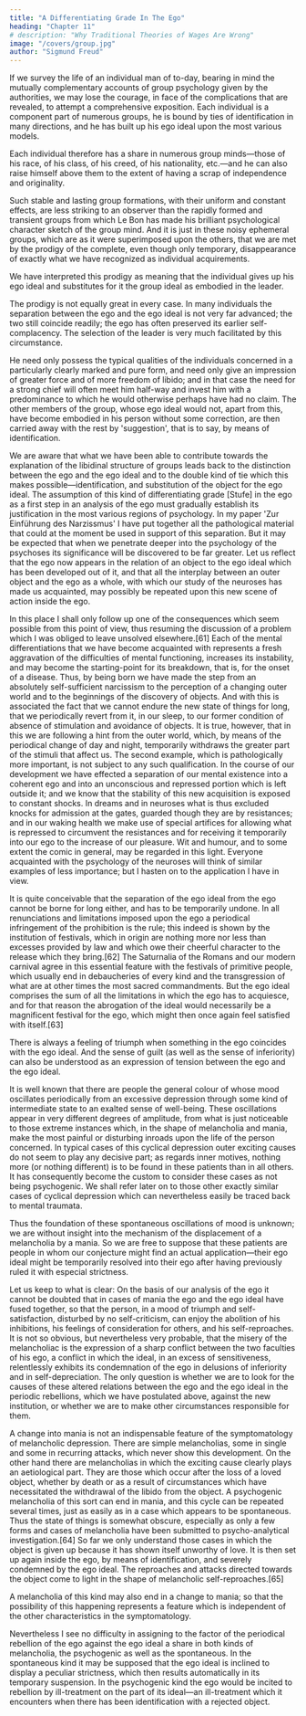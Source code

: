 ```yaml
---
title: "A Differentiating Grade In The Ego"
heading: "Chapter 11"
# description: "Why Traditional Theories of Wages Are Wrong"
image: "/covers/group.jpg"
author: "Sigmund Freud"
---
```




If we survey the life of an individual man of to-day, bearing in mind the mutually complementary accounts of group psychology given by the authorities, we may lose the courage, in face of the complications that are revealed, to attempt a comprehensive exposition. Each individual is a component part of numerous groups, he is bound by ties of identification in many directions, and he has built up his ego ideal upon the most various models. 

Each individual therefore has a share in numerous group minds—those of his race, of his class, of his creed, of his nationality, etc.—and he can also raise himself above them to the extent of having a scrap of independence and originality. 

Such stable and lasting group formations, with their uniform and constant effects, are less striking to an observer than the rapidly formed and transient groups from which Le Bon has made his brilliant psychological character sketch of the group mind. And it is just in these noisy ephemeral groups, which are as it were superimposed upon the others, that we are met by the prodigy of the complete, even though only temporary, disappearance of exactly what we have recognized as individual acquirements.

We have interpreted this prodigy as meaning that the individual gives up his ego ideal and substitutes for it the group ideal as embodied in the leader. 

The prodigy is not equally great in every case. In many individuals the separation between the ego and the ego ideal is not very far advanced; the two still coincide readily; the ego has often preserved its earlier self-complacency. The selection of the leader is very much facilitated by this circumstance. 

He need only possess the typical qualities of the individuals concerned in a particularly clearly marked and pure form, and need only give an impression of greater force and of more freedom of libido; and in that case the need for a strong chief will often meet him half-way and invest him with a predominance to which he would otherwise perhaps have had no claim. The other members of the group, whose ego ideal would not, apart from this, have become embodied in his person without some correction, are then carried away with the rest by 'suggestion', that is to say, by means of identification.

We are aware that what we have been able to contribute towards the explanation of the libidinal structure of groups leads back to the distinction between the ego and the ego ideal and to the double kind of tie which this makes possible—identification, and substitution of the object for the ego ideal. The assumption of this kind of differentiating grade [Stufe] in the ego as a first step in an analysis of the ego must gradually establish its justification in the most various regions of psychology. In my paper 'Zur Einführung des Narzissmus' I have put together all the pathological material that could at the moment be used in support of this separation. But it may be expected that when we penetrate deeper into the psychology of the psychoses its significance will be discovered to be far greater. Let us reflect that the ego now appears in the relation of an object to the ego ideal which has been developed out of it, and that all the interplay between an outer object and the ego as a whole, with which our study of the neuroses has made us acquainted, may possibly be repeated upon this new scene of action inside the ego.

In this place I shall only follow up one of the consequences which seem possible from this point of view, thus resuming the discussion of a problem which I was obliged to leave unsolved elsewhere.[61] Each of the mental differentiations that we have become acquainted with represents a fresh aggravation of the difficulties of mental functioning, increases its instability, and may become the starting-point for its breakdown, that is, for the onset of a disease. Thus, by being born we have made the step from an absolutely self-sufficient narcissism to the perception of a changing outer world and to the beginnings of the discovery of objects. And with this is associated the fact that we cannot endure the new state of things for long, that we periodically revert from it, in our sleep, to our former condition of absence of stimulation and avoidance of objects. It is true, however, that in this we are following a hint from the outer world, which, by means of the periodical change of day and night, temporarily withdraws the greater part of the stimuli that affect us. The second example, which is pathologically more important, is not subject to any such qualification. In the course of our development we have effected a separation of our mental existence into a coherent ego and into an unconscious and repressed portion which is left outside it; and we know that the stability of this new acquisition is exposed to constant shocks. In dreams and in neuroses what is thus excluded knocks for admission at the gates, guarded though they are by resistances; and in our waking health we make use of special artifices for allowing what is repressed to circumvent the resistances and for receiving it temporarily into our ego to the increase of our pleasure. Wit and humour, and to some extent the comic in general, may be regarded in this light. Everyone acquainted with the psychology of the neuroses will think of similar examples of less importance; but I hasten on to the application I have in view.

It is quite conceivable that the separation of the ego ideal from the ego cannot be borne for long either, and has to be temporarily undone. In all renunciations and limitations imposed upon the ego a periodical infringement of the prohibition is the rule; this indeed is shown by the institution of festivals, which in origin are nothing more nor less than excesses provided by law and which owe their cheerful character to the release which they bring.[62] The Saturnalia of the Romans and our modern carnival agree in this essential feature with the festivals of primitive people, which usually end in debaucheries of every kind and the transgression of what are at other times the most sacred commandments. But the ego ideal comprises the sum of all the limitations in which the ego has to acquiesce, and for that reason the abrogation of the ideal would necessarily be a magnificent festival for the ego, which might then once again feel satisfied with itself.[63]

There is always a feeling of triumph when something in the ego coincides with the ego ideal. And the sense of guilt (as well as the sense of inferiority) can also be understood as an expression of tension between the ego and the ego ideal.

It is well known that there are people the general colour of whose mood oscillates periodically from an excessive depression through some kind of intermediate state to an exalted sense of well-being. These oscillations appear in very different degrees of amplitude, from what is just noticeable to those extreme instances which, in the shape of melancholia and mania, make the most painful or disturbing inroads upon the life of the person concerned. In typical cases of this cyclical depression outer exciting causes do not seem to play any decisive part; as regards inner motives, nothing more (or nothing different) is to be found in these patients than in all others. It has consequently become the custom to consider these cases as not being psychogenic. We shall refer later on to those other exactly similar cases of cyclical depression which can nevertheless easily be traced back to mental traumata.

Thus the foundation of these spontaneous oscillations of mood is unknown; we are without insight into the mechanism of the displacement of a melancholia by a mania. So we are free to suppose that these patients are people in whom our conjecture might find an actual application—their ego ideal might be temporarily resolved into their ego after having previously ruled it with especial strictness.

Let us keep to what is clear: On the basis of our analysis of the ego it cannot be doubted that in cases of mania the ego and the ego ideal have fused together, so that the person, in a mood of triumph and self-satisfaction, disturbed by no self-criticism, can enjoy the abolition of his inhibitions, his feelings of consideration for others, and his self-reproaches. It is not so obvious, but nevertheless very probable, that the misery of the melancholiac is the expression of a sharp conflict between the two faculties of his ego, a conflict in which the ideal, in an excess of sensitiveness, relentlessly exhibits its condemnation of the ego in delusions of inferiority and in self-depreciation. The only question is whether we are to look for the causes of these altered relations between the ego and the ego ideal in the periodic rebellions, which we have postulated above, against the new institution, or whether we are to make other circumstances responsible for them.

A change into mania is not an indispensable feature of the symptomatology of melancholic depression. There are simple melancholias, some in single and some in recurring attacks, which never show this development. On the other hand there are melancholias in which the exciting cause clearly plays an aetiological part. They are those which occur after the loss of a loved object, whether by death or as a result of circumstances which have necessitated the withdrawal of the libido from the object. A psychogenic melancholia of this sort can end in mania, and this cycle can be repeated several times, just as easily as in a case which appears to be spontaneous. Thus the state of things is somewhat obscure, especially as only a few forms and cases of melancholia have been submitted to psycho-analytical investigation.[64] So far we only understand those cases in which the object is given up because it has shown itself unworthy of love. It is then set up again inside the ego, by means of identification, and severely condemned by the ego ideal. The reproaches and attacks directed towards the object come to light in the shape of melancholic self-reproaches.[65]

A melancholia of this kind may also end in a change to mania; so that the possibility of this happening represents a feature which is independent of the other characteristics in the symptomatology.

Nevertheless I see no difficulty in assigning to the factor of the periodical rebellion of the ego against the ego ideal a share in both kinds of melancholia, the psychogenic as well as the spontaneous. In the spontaneous kind it may be supposed that the ego ideal is inclined to display a peculiar strictness, which then results automatically in its temporary suspension. In the psychogenic kind the ego would be incited to rebellion by ill-treatment on the part of its ideal—an ill-treatment which it encounters when there has been identification with a rejected object.

